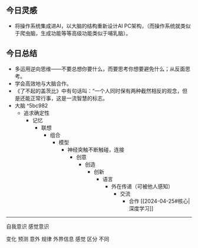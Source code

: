 
## 今日灵感

- 将操作系统集成进AI，以大脑的结构重新设计AI PC架构，（而操作系统就类似于爬虫脑，生成功能等等高级功能类似于哺乳脑）。

## 今日总结

- 多运用逆向思维——不要总想你要什么，而要思考你想要避免什么；从反面思考。
- 学会高效地与大脑合作。
- 《了不起的盖茨比》中有句话叫：“一个人同时保有两种截然相反的观念，但是还能正常行事，这是一流智慧的标志。
- 大脑 ^5bc982
	- 追求确定性
		- 记忆
			- 联想
				- 组合
					- 模型
						- 神经突触不断触碰，连接
							- 创意
								- 创造
									- 创新
										- 语言
											- 外在传递（可被他人感知）
												- 交流
													- 合作
[[2024-04-25#核心|深度学习]] 

--- 

自我意识
感觉意识

变化
	预测
		意外
			规律
				外界信息
					感觉
						区分
							不同